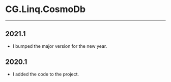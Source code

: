 # CG.Linq.CosmoDb
---

## 2021.1

* I bumped the major version for the new year.

## 2020.1

* I added the code to the project.

